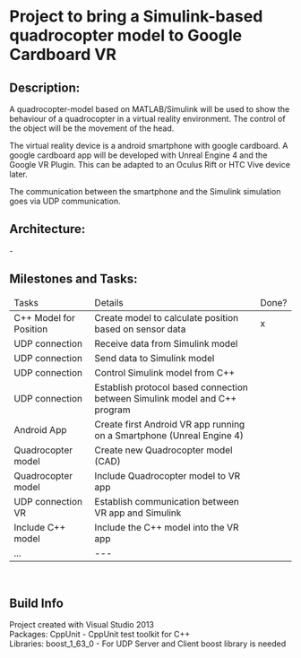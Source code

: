 <!-- #######  #########-->
<h1>Project to bring a Simulink-based quadrocopter model to Google Cardboard VR </h1>
<h2>Description:</h2>
<p>A quadrocopter-model based on MATLAB/Simulink will be used to show the behaviour of a quadrocopter in a virtual reality environment. The control of the object will be the movement of the head.<br>

The virtual reality device is a android smartphone with google cardboard. A google cardboard app will be developed with Unreal Engine 4 and the Google VR Plugin. This can be adapted to an Oculus Rift or HTC Vive device later.

The communication between the smartphone and the Simulink simulation goes via UDP communication.&nbsp;</p>

<h2>Architecture:</h2>
<p>-&nbsp;</p>

<h2>Milestones and Tasks:</h2>
<table>
<thead>
<tr>
<td>Tasks</td>
<td>Details</td>
<td>Done?</td>
</tr>
</thead>
<tbody>
<tr>
<td>C++ Model for Position</td>
<td>Create model to calculate position based on sensor data</td>
<td>x</td>
</tr>
<tr>
<td>UDP connection</td>
<td>Receive data from Simulink model</td>
<td>&nbsp;</td>
</tr>
<tr>
<td>UDP connection</td>
<td>Send data to Simulink model</td>
<td></td>
</tr>
  <tr>
<td>UDP connection</td>
<td>Control Simulink model from C++</td>
<td></td>
</tr>
<tr>
<td>UDP connection</td>
<td>Establish protocol based connection between Simulink model and C++ program</td>
<td>&nbsp;</td>
</tr>
<tr>
<td>Android App</td>
<td>Create first Android VR app running on a Smartphone (Unreal Engine 4)</td>
<td>&nbsp;</td>
</tr>
  <tr>
<td>Quadrocopter model</td>
<td>Create new Quadrocopter model (CAD)</td>
<td>&nbsp;</td>
</tr>
<tr>
<td>Quadrocopter model</td>
<td>Include Quadrocopter model to VR app</td>
<td>&nbsp;</td>
</tr>
<tr>
<td>UDP connection VR</td>
<td>Establish communication between VR app and Simulink</td>
<td>&nbsp;</td>
</tr>
<tr>
<td>Include C++ model</td>
<td>Include the C++ model into the VR app</td>
<td>&nbsp;</td>
</tr>
  <tr>
<td>...</td>
<td>---</td>
<td>&nbsp;</td>
</tr>
</tbody>
</table>
<p>&nbsp;</p>

<h2>Build Info</h2>
<p>Project created with Visual Studio 2013<br>
Packages: CppUnit - CppUnit test toolkit for C++<br>
Libraries: boost_1_63_0 - For UDP Server and Client boost library is needed&nbsp;</p>


